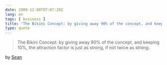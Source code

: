 ```yaml
---
date: 2009-12-08T07:07:28Z
lang: en
tags: [ business ]
title: "The Bikini Concept: by giving away 90% of the concept, and keeping"
type: quote
---
```


> The Bikini Concept: by giving away 90% of the concept, and keeping
> 10%, the attraction factor is just as strong, if not twice as strong.

by
[Sean](http://spidersecret.com/so-what-if-you-give-most-of-it-away-the-bikini-concept/)

